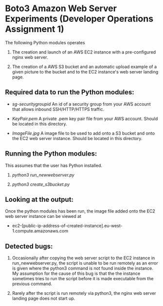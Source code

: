 # Boto3 Amazon Web Server Experiments (Developer Operations Assignment 1)
The following Python modules operates

1) The creation and launch of an AWS EC2 instance with a pre-configured nginx web server.

2) The creation of a AWS S3 bucket and an automatic upload example of a given picture to the bucket and to the EC2 instance's web server landing page.

## Required data to run the Python modules:

- *sg-securitygroupid* An id of a security group from your AWS account that allows inbound SSH/HTTP/HTTPS traffic.

- *KeyPair.pem* A private .pem key pair file from your AWS account. Should be located in this directory.

- *ImageFile.jpg* A image file to be used to add onto a S3 bucket and onto the EC2 web server instance. Should be located in this directory.

## Running the Python modules:
This assumes that the user has Python installed.

1) *python3 run_newwebserver.py*

2) *python3 create_s3bucket.py*

## Looking at the output:
Once the python modules has been run, the image file added onto the EC2 web server instance can be viewed at

- ec2-[public-ip-address-of-created-instance].eu-west-1.compute.amazonaws.com

## Detected bugs:

1) Occasionally after copying the web server script to the EC2 instance in run_newwebserver.py, the script is unable to be run remotely as an error is given where the python3 command is not found inside the instance.
My assumption for the cause of this bug is that the the instance sometimes tries to run the script before it is made executable from the previous command.

2) Rarely after the script is run remotely via python3, the nginx web server landing page does not start up.
